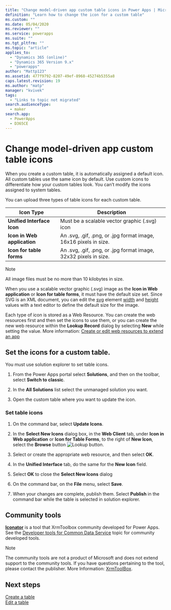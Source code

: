 ```yaml
---
title: "Change model-driven app custom table icons in Power Apps | MicrosoftDocs"
definition: "Learn how to change the icon for a custom table"
ms.custom: ""
ms.date: 05/04/2020
ms.reviewer: ""
ms.service: powerapps
ms.suite: ""
ms.tgt_pltfrm: ""
ms.topic: "article"
applies_to: 
  - "Dynamics 365 (online)"
  - "Dynamics 365 Version 9.x"
  - "powerapps"
author: "Mattp123"
ms.assetid: 477f9792-8207-49ef-8968-45274b5355a8
caps.latest.revision: 19
ms.author: "matp"
manager: "kvivek"
tags: 
  - "Links to topic not migrated"
search.audienceType: 
  - maker
search.app: 
  - PowerApps
  - D365CE
---
```

# Change model-driven app custom table icons 

When you create a custom table, it is automatically assigned a default icon. All custom tables use the same icon by default. Use custom icons to differentiate how your custom tables look. You can’t modify the icons assigned to system tables.  
  
 You can upload three types of table icons for each custom table. 

|Icon Type  |Description  |
|---------|---------|
|**Unified Interface Icon**|Must be a scalable vector graphic (.svg) icon |
|**Icon in Web application**|An .svg, .gif, .png, or .jpg format image, 16x16 pixels in size.|
|**Icon for table forms**|An .svg, .gif, .png, or .jpg format image, 32x32 pixels in size.|

> [!NOTE]
> All image files must be no more than 10 kilobytes in size.
>
> When you use a scalable vector graphic (.svg) image as the **Icon in Web application** or **Icon for table forms**, it must have the default size set. Since SVG is an XML document, you can edit the [svg](https://developer.mozilla.org/docs/Web/SVG/Element/svg) element [width](https://developer.mozilla.org/docs/Web/SVG/Attribute/width) and [height](https://developer.mozilla.org/docs/Web/SVG/Attribute/height) values with a text editor to define the default size for the image.

Each type of icon is stored as a Web Resource. You can create the web resources first and then set the icons to use them, or you can create the new web resource within the **Lookup Record** dialog by selecting **New** while setting the value. More information: [Create or edit web resources to extend an app](create-edit-web-resources.md)

## Set the icons for a custom table.

You must use solution explorer to set table icons.

1. From the Power Apps portal select **Solutions**, and then on the toolbar, select **Switch to classic**.

2. In the **All Solutions** list select the unmanaged solution you want.

3. Open the custom table where you want to update the icon.

### Set table icons

1. On the command bar, select **Update Icons**.  
  
2. In the **Select New Icons** dialog box, in the **Web Client** tab, under **Icon in Web application** or **Icon for Table Forms**, to the right of **New Icon**, select the **Browse** button ![Lookup button](media/lookup-button-4.gif).
3. Select or create the appropriate web resource, and then select **OK**. 
4. In the **Unified Interface** tab, do the same for the **New Icon** field.
5. Select **OK** to close the **Select New Icons** dialog
6. On the command bar, on the **File** menu, select **Save**.  
7. When your changes are complete, publish them. Select **Publish** in the command bar while the table is selected in solution explorer.
  
## Community tools

**[Iconator](https://www.xrmtoolbox.com/plugins/MscrmTools.Iconator/)** is a tool that XrmToolbox community developed for Power Apps. See the [Developer tools for Common Data Service](/powerapps/developer/common-data-service/developer-tools) topic for community developed tools.

> [!NOTE]
> The community tools are not a product of Microsoft and does not extend support to the community tools. 
> If you have questions pertaining to the tool, please contact the publisher. More Information: [XrmToolBox](https://www.xrmtoolbox.com).

## Next steps  
[Create a table](../common-data-service/create-edit-entities.md)<br />
[Edit a table](../common-data-service/edit-entities.md)
